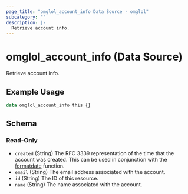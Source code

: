 ```yaml
---
page_title: "omglol_account_info Data Source - omglol"
subcategory: ""
description: |-
  Retrieve account info.
---
```


# omglol_account_info (Data Source)

Retrieve account info.

## Example Usage

```terraform
data omglol_account_info this {}
```

<!-- schema generated by tfplugindocs -->
## Schema

### Read-Only

- `created` (String) The RFC 3339 representation of the time that the account was created. This can be used in conjunction with the [formatdate](https://developer.hashicorp.com/terraform/language/functions/formatdate) function.
- `email` (String) The email address associated with the account.
- `id` (String) The ID of this resource.
- `name` (String) The name associated with the account.